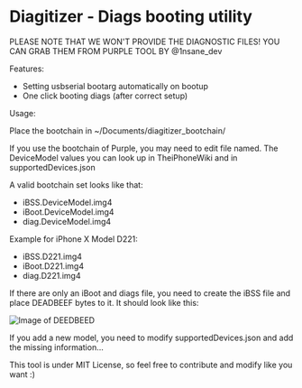 #  Diagitizer - Diags booting utility

PLEASE NOTE THAT WE WON'T PROVIDE THE DIAGNOSTIC FILES! YOU CAN GRAB THEM FROM PURPLE TOOL BY @1nsane_dev

Features:
+ Setting usbserial bootarg automatically on bootup
+ One click booting diags (after correct setup)


Usage:

Place the bootchain in ~/Documents/diagitizer_bootchain/

If you use the bootchain of Purple, you may need to edit file named.
The DeviceModel values you can look up in TheiPhoneWiki and in supportedDevices.json

A valid bootchain set looks like that:


- iBSS.DeviceModel.img4
- iBoot.DeviceModel.img4
- diag.DeviceModel.img4

Example for iPhone X Model D221:
- iBSS.D221.img4
- iBoot.D221.img4
- diag.D221.img4


If there are only an iBoot and diags file, you need to create the iBSS file and place DEADBEEF bytes to it.
It should look like this:

![Image of DEEDBEED](https://github.com/j4nf4b3l/Diagitizer-Open-Source/blob/master/DEADBEEF_Example.png)

If you add a new model, you need to modify supportedDevices.json and add the missing information...

This tool is under MIT License, so feel free to contribute and modify like you want :)
